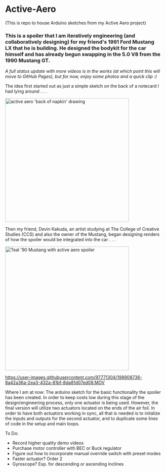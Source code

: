 # Active-Aero
(This is repo to house Arduino sketches from my Active Aero project)


### This is a spoiler that I am iteratively engineering (and collaboratively designing) for my friend's 1991 Ford Mustang LX that he is building. He designed the bodykit for the car himself and has already begun swapping in the 5.0 V8 from the 1990 Mustang GT.
*A full status update with more videos is in the works (at which point this will move to GitHub Pages), but for now, enjoy some photos and a quick clip :)*


The idea first started out as just a simple sketch on the back of a notecard I had lying around . . .


<img src="https://drive.google.com/uc?export=view&id=1gQ1w7_WQkcvmAoiEFC5VpXWNA8CsBaBV" alt="active aero 'back of napkin' drawing" width="400"/>

Then my friend, Devin Kakuda, an artist studying at The College of Creative Studies (CCS) and also the owner of the Mustang, began designing renders of how the spoiler would be integrated into the car . . . 

<image src="https://drive.google.com/uc?export=view&id=1_bRO14_mZu-qjMvtMakJpT-s5jc9dnYc" alt="Teal '90 Mustang with active aero spoiler" width='400'/>

https://user-images.githubusercontent.com/97771304/198908736-8a42a36a-2ea3-432a-81bf-8da81d07ed08.MOV

Where I am at now:
The arduino sketch for the basic functionality the spoiler has been created. In order to keep costs low during this stage of the design/engineering process, only one actuator is being used. However, the final version will utilize two actuators located on the ends of the air foil. In order to have both actuators working in sync, all that is needed is to initalize the inputs and outputs for the second actuator, and to duplicate some lines of code in the setup and main loops.

To Do:
- Record higher quality demo videos
- Purchase motor controller with BEC or Buck regulator
- Figure out how to incorporate manual override switch with preset modes
- Faster actuator? Order 2
- Gyroscope? Esp. for descending or ascending inclines
